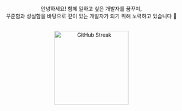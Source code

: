<!--
## Hi there 👋
-->

<!--
**joonangler/joonangler** is a ✨ _special_ ✨ repository because its `README.md` (this file) appears on your GitHub profile.

Here are some ideas to get you started:

- 🔭 I’m currently working on ...
- 🌱 I’m currently learning ...
- 👯 I’m looking to collaborate on ...
- 🤔 I’m looking for help with ...
- 💬 Ask me about ...
- 📫 How to reach me: ...
- 😄 Pronouns: ...
- ⚡ Fun fact: ...
-->

<p align=center>
  안녕하세요! 함께 일하고 싶은 개발자를 꿈꾸며,<br>
  꾸준함과 성실함을 바탕으로 깊이 있는 개발자가 되기 위해 노력하고 있습니다 🚀
</p>

<br>

<div align="center">
  <img src="https://streak-stats.demolab.com?user=joonangler&theme=discord-old-blurple&border_radius=16&date_format=%5BY.%5Dn.j&currStreakNum=FFFFFF&sideNums=FFFFFF&border=5F72D1&background=0E1116" height=200 alt="GitHub Streak" />
</div>

###
